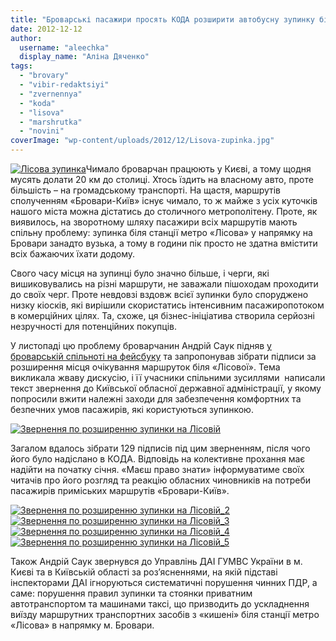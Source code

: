 ```yaml
---
title: "Броварські пасажири просять КОДА розширити автобусну зупинку біля «Лісової»"
date: 2012-12-12
author: 
  username: "aleechka"
  display_name: "Аліна Дяченко"
tags: 
  - "brovary"
  - "vibir-redaktsiyi"
  - "zvernennya"
  - "koda"
  - "lisova"
  - "marshrutka"
  - "novini"
coverImage: "wp-content/uploads/2012/12/Lisova-zupinka.jpg"
---
```


[![](https://mpz.brovary.org/wp-content/uploads/2012/12/Lisova-zupinka.jpg "Лісова зупинка")](https://mpz.brovary.org/wp-content/uploads/2012/12/Lisova-zupinka.jpg)Чимало броварчан працюють у Києві, а тому щодня мусять долати 20 км до столиці. Хтось їздить на власному авто, проте більшість – на громадському транспорті. На щастя, маршрутів сполученням «Бровари-Київ» існує чимало, то ж майже з усіх куточків нашого міста можна дістатись до столичного метрополітену. Проте, як виявилось, на зворотному шляху пасажири всіх маршрутів мають спільну проблему: зупинка біля станції метро «Лісова» у напрямку на Бровари занадто вузька, а тому в години пік просто не здатна вмістити всіх бажаючих їхати додому.

Свого часу місця на зупинці було значно більше, і черги, які вишиковувались на різні маршрути, не заважали пішоходам проходити до своїх черг. Проте невдовзі вздовж всієї зупинки було споруджено низку кіосків, які вирішили скористатись інтенсивним пасажиропотоком в комерційних цілях. Та, схоже, ця бізнес-ініціатива створила серйозні незручності для потенційних покупців.

У листопаді цю проблему броварчанин Андрій Саук підняв [у броварській спільноті на фейсбуку](https://www.facebook.com/#!/groups/brovary/permalink/532588080104496/) та запропонував зібрати підписи за розширення місця очікування маршруток біля «Лісової». Тема викликала жваву дискусію, і її учасники спільними зусиллями  написали текст звернення до Київської обласної державної адміністрації, у якому попросили вжити належні заходи для забезпечення комфортних та безпечних умов пасажирів, які користуються зупинкою.

[![](https://mpz.brovary.org/wp-content/uploads/2012/12/Zvernennya-po-rozshirennyu-zupinki-na-Lisoviy-e1355315371347.jpg "Звернення по розширенню зупинки на Лісовій")](https://mpz.brovary.org/wp-content/uploads/2012/12/Zvernennya-po-rozshirennyu-zupinki-na-Lisoviy.jpg)

Загалом вдалось зібрати 129 підписів під цим зверненням, після чого його було надіслано в КОДА. Відповідь на колективне прохання має надійти на початку січня. «Маєш право знати» інформуватиме своїх читачів про його розгляд та реакцію обласних чиновників на потреби пасажирів приміських маршрутів «Бровари-Київ».

[![](https://mpz.brovary.org/wp-content/uploads/2012/12/Zvernennya-po-rozshirennyu-zupinki-na-Lisoviy_2.jpg "Звернення по розширенню зупинки на Лісовій_2")](https://mpz.brovary.org/wp-content/uploads/2012/12/Zvernennya-po-rozshirennyu-zupinki-na-Lisoviy_2.jpg)[![](https://mpz.brovary.org/wp-content/uploads/2012/12/Zvernennya-po-rozshirennyu-zupinki-na-Lisoviy_3.jpg "Звернення по розширенню зупинки на Лісовій_3")](https://mpz.brovary.org/wp-content/uploads/2012/12/Zvernennya-po-rozshirennyu-zupinki-na-Lisoviy_3.jpg)[![](https://mpz.brovary.org/wp-content/uploads/2012/12/Zvernennya-po-rozshirennyu-zupinki-na-Lisoviy_4.jpg "Звернення по розширенню зупинки на Лісовій_4")](https://mpz.brovary.org/wp-content/uploads/2012/12/Zvernennya-po-rozshirennyu-zupinki-na-Lisoviy_4.jpg)[![](https://mpz.brovary.org/wp-content/uploads/2012/12/Zvernennya-po-rozshirennyu-zupinki-na-Lisoviy_5.jpg "Звернення по розширенню зупинки на Лісовій_5")](https://mpz.brovary.org/wp-content/uploads/2012/12/Zvernennya-po-rozshirennyu-zupinki-na-Lisoviy_5.jpg)

Також Андрій Саук звернувся до Управлінь ДАI ГУМВС України в м. Києві та в Київськiй областi за роз’ясненнями, на якій підставі інспекторами ДАІ ігноруються систематичні порушення чинних ПДР, а саме: порушення правил зупинки та стоянки приватним автотранспортом та машинами таксі, що призводить до ускладнення виїзду маршрутних транспортних засобів з «кишені» біля станції метро «Лісова» в напрямку м. Бровари.
